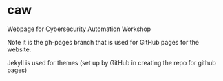 # caw
Webpage for Cybersecurity Automation Workshop

Note it is the gh-pages branch that is used for GitHub pages for the website.

Jekyll is used for themes (set up by GitHub in creating the repo for github pages)
